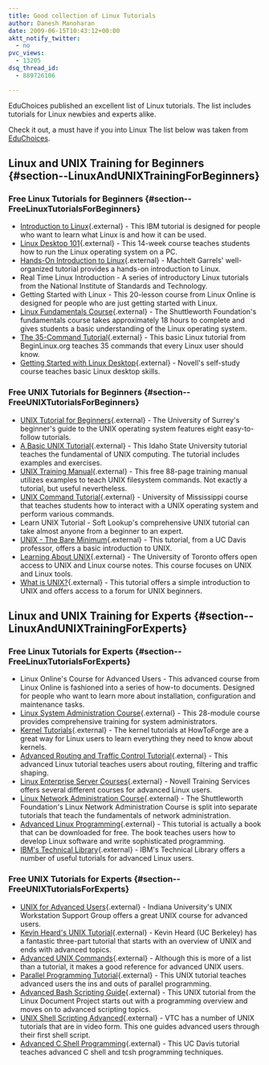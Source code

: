 ```yaml
---
title: Good collection of Linux Tutorials
author: Danesh Manoharan
date: 2009-06-15T10:43:12+00:00
aktt_notify_twitter:
  - no
pvc_views:
  - 13205
dsq_thread_id:
  - 889726106

---
```

EduChoices published an excellent list of Linux tutorials. The list includes tutorials for Linux newbies and experts alike.

Check it out, a must have if you into Linux The list below was taken from [EduChoices][1].

## Linux and UNIX Training for Beginners {#section--LinuxAndUNIXTrainingForBeginners}

### Free Linux Tutorials for Beginners {#section--FreeLinuxTutorialsForBeginners}

  * [Introduction to Linux][2]{.external} - This IBM tutorial is designed for people who want to learn what Linux is and how it can be used.
  * [Linux Desktop 101][3]{.external} - This 14-week course teaches students how to run the Linux operating system on a PC.
  * [Hands-On Introduction to Linux][4]{.external} - Machtelt Garrels' well-organized tutorial provides a hands-on introduction to Linux.
  * Real Time Linux Introduction - A series of introductory Linux tutorials from the National Institute of Standards and Technology.
  * Getting Started with Linux - This 20-lesson course from Linux Online is designed for people who are just getting started with Linux.
  * [Linux Fundamentals Course][5]{.external} - The Shuttleworth Foundation's fundamentals course takes approximately 18 hours to complete and gives students a basic understanding of the Linux operating system.
  * [The 35-Command Tutorial][6]{.external} - This basic Linux tutorial from BeginLinux.org teaches 35 commands that every Linux user should know.
  * [Getting Started with Linux Desktop][7]{.external} - Novell's self-study course teaches basic Linux desktop skills.

### Free UNIX Tutorials for Beginners {#section--FreeUNIXTutorialsForBeginners}

  * [UNIX Tutorial for Beginners][8]{.external} - The University of Surrey's beginner's guide to the UNIX operating system features eight easy-to-follow tutorials.
  * [A Basic UNIX Tutorial][9]{.external} - This Idaho State University tutorial teaches the fundamental of UNIX computing. The tutorial includes examples and exercises.
  * [UNIX Training Manual][10]{.external} - This free 88-page training manual utilizes examples to teach UNIX filesystem commands. Not exactly a tutorial, but useful nevertheless.
  * [UNIX Command Tutorial][11]{.external} - University of Mississippi course that teaches students how to interact with a UNIX operating system and perform various commands.
  * Learn UNIX Tutorial - Soft Lookup's comprehensive UNIX tutorial can take almost anyone from a beginner to an expert.
  * [UNIX - The Bare Minimum][12]{.external} - This tutorial, from a UC Davis professor, offers a basic introduction to UNIX.
  * [Learning About UNIX][13]{.external} - The University of Toronto offers open access to UNIX and Linux course notes. This course focuses on UNIX and Linux tools.
  * [What is UNIX?][14]{.external} - This tutorial offers a simple introduction to UNIX and offers access to a forum for UNIX beginners.

## Linux and UNIX Training for Experts {#section--LinuxAndUNIXTrainingForExperts}

### Free Linux Tutorials for Experts {#section--FreeLinuxTutorialsForExperts}

  * Linux Online's Course for Advanced Users - This advanced course from Linux Online is fashioned into a series of how-to documents. Designed for people who want to learn more about installation, configuration and maintenance tasks.
  * [Linux System Administration Course][15]{.external} - This 28-module course provides comprehensive training for system administrators.
  * [Kernel Tutorials][16]{.external} - The kernel tutorials at HowToForge are a great way for Linux users to learn everything they need to know about kernels.
  * [Advanced Routing and Traffic Control Tutorial][17]{.external} - This advanced Linux tutorial teaches users about routing, filtering and traffic shaping.
  * [Linux Enterprise Server Courses][18]{.external} - Novell Training Services offers several different courses for advanced Linux users.
  * [Linux Network Administration Course][19]{.external} - The Shuttleworth Foundation's Linux Network Administration Course is split into separate tutorials that teach the fundamentals of network administration.
  * [Advanced Linux Programming][20]{.external} - This tutorial is actually a book that can be downloaded for free. The book teaches users how to develop Linux software and write sophisticated programming.
  * [IBM's Technical Library][21]{.external} - IBM's Technical Library offers a number of useful tutorials for advanced Linux users.

### Free UNIX Tutorials for Experts {#section--FreeUNIXTutorialsForExperts}

  * [UNIX for Advanced Users][22]{.external} - Indiana University's UNIX Workstation Support Group offers a great UNIX course for advanced users.
  * [Kevin Heard's UNIX Tutorial][23]{.external} - Kevin Heard (UC Berkeley) has a fantastic three-part tutorial that starts with an overview of UNIX and ends with advanced topics.
  * [Advanced UNIX Commands][24]{.external} - Although this is more of a list than a tutorial, it makes a good reference for advanced UNIX users.
  * [Parallel Programming Tutorial][25]{.external} - This UNIX tutorial teaches advanced users the ins and outs of parallel programming.
  * [Advanced Bash Scripting Guide][26]{.external} - This UNIX tutorial from the Linux Document Project starts out with a programming overview and moves on to advanced scripting topics.
  * [UNIX Shell Scripting Advanced][27]{.external} - VTC has a number of UNIX tutorials that are in video form. This one guides advanced users through their first shell script.
  * [Advanced C Shell Programming][28]{.external} - This UC Davis tutorial teaches advanced C shell and tcsh programming techniques.

 [1]: http://educhoices.org/articles/Useful_Tutorials_on_Linux_and_UNIX_for_Beginners_and_Experts_Alike.html
 [2]: http://www.ibm.com/developerworks/linux/newto/
 [3]: http://linux.about.com/c/ec/1.htm
 [4]: http://tldp.org/LDP/intro-linux/html/index.html
 [5]: http://learnlinux.tsf.org.za/courses/web-fundamentals.html
 [6]: http://www.beginlinux.org/course/view.php?id=15
 [7]: http://ocw.novell.com/novell-linux-desktop/getting-started-with-novell-linux-desktop
 [8]: http://www.ee.surrey.ac.uk/Teaching/Unix/
 [9]: http://snap.nlc.dcccd.edu/learn/idaho/unixindex.html
 [10]: http://www.devdaily.com/unix/unix-dnld.shtml
 [11]: http://www.mcsr.olemiss.edu/unixhelp/commanz/index.html
 [12]: http://heather.cs.ucdavis.edu/%7Ematloff/UnixAndC/Unix/UnixBareMn.pdf
 [13]: http://www.upscale.utoronto.ca/GeneralInterest/Harrison/LearnLinux/
 [14]: http://www.unix-manuals.com/tutorials/unix/unix.html
 [15]: http://www.linuxtraining.co.uk/download/new_linux_course_modules.pdf
 [16]: http://www.howtoforge.com/howtos/linux/kernel
 [17]: http://lartc.org/lartc.html
 [18]: http://ocw.novell.com/suse-linux-enterprise
 [19]: http://learnlinux.tsf.org.za/courses/web-net-admin.html
 [20]: http://www.advancedlinuxprogramming.com/
 [21]: http://www.ibm.com/developerworks/views/linux/libraryview.jsp?type_by=Tutorials
 [22]: http://www.ussg.iu.edu/UAU/uau.html
 [23]: http://people.ischool.berkeley.edu/%7Ekevin/unix-tutorial/
 [24]: http://members.unine.ch/philippe.renard/unix2.html
 [25]: http://users.actcom.co.il/%7Echoo/lupg/tutorials/parallel-programming-theory/parallel-programming-theory.html
 [26]: http://tldp.org/LDP/abs/html/
 [27]: http://www.vtc.com/products/Unix-Shell-Scripting-Advanced-tutorials.htm
 [28]: http://heather.cs.ucdavis.edu/%7Ematloff/UnixAndC/Unix/CShellII.pdf